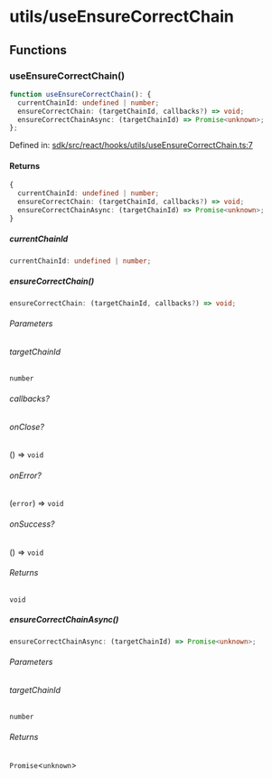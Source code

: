 # utils/useEnsureCorrectChain

## Functions

### useEnsureCorrectChain()

```ts
function useEnsureCorrectChain(): {
  currentChainId: undefined | number;
  ensureCorrectChain: (targetChainId, callbacks?) => void;
  ensureCorrectChainAsync: (targetChainId) => Promise<unknown>;
};
```

Defined in: [sdk/src/react/hooks/utils/useEnsureCorrectChain.ts:7](https://github.com/0xsequence/marketplace-sdk/blob/6a4808051b4d56769c8daea217398414041a4d84/sdk/src/react/hooks/utils/useEnsureCorrectChain.ts#L7)

#### Returns

```ts
{
  currentChainId: undefined | number;
  ensureCorrectChain: (targetChainId, callbacks?) => void;
  ensureCorrectChainAsync: (targetChainId) => Promise<unknown>;
}
```

##### currentChainId

```ts
currentChainId: undefined | number;
```

##### ensureCorrectChain()

```ts
ensureCorrectChain: (targetChainId, callbacks?) => void;
```

###### Parameters

###### targetChainId

`number`

###### callbacks?

###### onClose?

() => `void`

###### onError?

(`error`) => `void`

###### onSuccess?

() => `void`

###### Returns

`void`

##### ensureCorrectChainAsync()

```ts
ensureCorrectChainAsync: (targetChainId) => Promise<unknown>;
```

###### Parameters

###### targetChainId

`number`

###### Returns

`Promise`\<`unknown`\>

